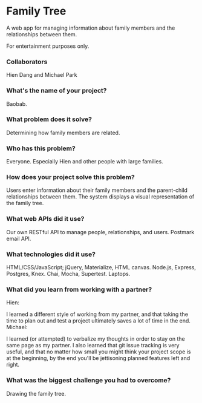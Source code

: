 # Family Tree

A web app for managing information about family members and the relationships between them.

For entertainment purposes only.

### Collaborators

Hien Dang and Michael Park

### What's the name of your project?

Baobab.

### What problem does it solve?

Determining how family members are related.

### Who has this problem?

Everyone. Especially Hien and other people with large families.

### How does your project solve this problem?

Users enter information about their family members and the parent-child relationships between them.
The system displays a visual representation of the family tree.

### What web APIs did it use?

Our own RESTful API to manage people, relationships, and users.
Postmark email API.

### What technologies did it use?

HTML/CSS/JavaScript; jQuery, Materialize, HTML canvas.
Node.js, Express, Postgres, Knex.
Chai, Mocha, Supertest.
Laptops.

### What did you learn from working with a partner?

Hien:

I learned a different style of working from my partner, and that taking the time to plan out and test a project ultimately saves a lot of time in the end.
Michael:

I learned (or attempted) to verbalize my thoughts in order to stay on the same page as my partner. I also
learned that git issue tracking is very useful, and that no matter how small you might think your project scope
is at the beginning, by the end you'll be jettisoning planned features left and right.

### What was the biggest challenge you had to overcome?

Drawing the family tree.
